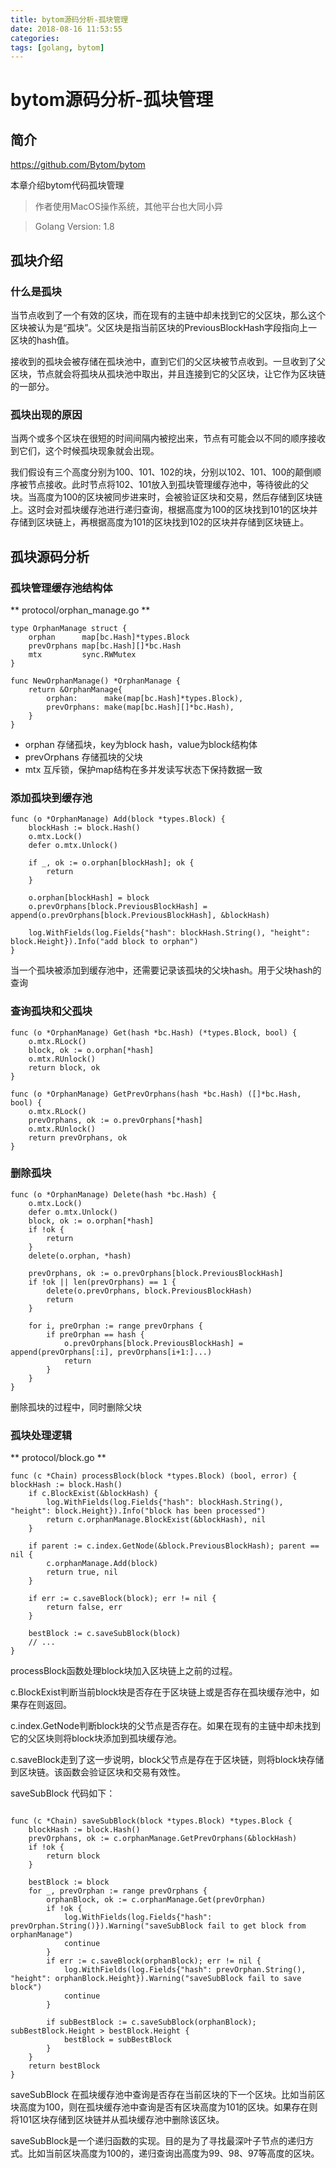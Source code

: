 ```yaml
---
title: bytom源码分析-孤块管理
date: 2018-08-16 11:53:55
categories:
tags: [golang, bytom]
---
```

# bytom源码分析-孤块管理

## 简介

https://github.com/Bytom/bytom

本章介绍bytom代码孤块管理

> 作者使用MacOS操作系统，其他平台也大同小异

> Golang Version: 1.8


## 孤块介绍
### 什么是孤块
当节点收到了一个有效的区块，而在现有的主链中却未找到它的父区块，那么这个区块被认为是“孤块”。父区块是指当前区块的PreviousBlockHash字段指向上一区块的hash值。

接收到的孤块会被存储在孤块池中，直到它们的父区块被节点收到。一旦收到了父区块，节点就会将孤块从孤块池中取出，并且连接到它的父区块，让它作为区块链的一部分。


### 孤块出现的原因
当两个或多个区块在很短的时间间隔内被挖出来，节点有可能会以不同的顺序接收到它们，这个时候孤块现象就会出现。

我们假设有三个高度分别为100、101、102的块，分别以102、101、100的颠倒顺序被节点接收。此时节点将102、101放入到孤块管理缓存池中，等待彼此的父块。当高度为100的区块被同步进来时，会被验证区块和交易，然后存储到区块链上。这时会对孤块缓存池进行递归查询，根据高度为100的区块找到101的区块并存储到区块链上，再根据高度为101的区块找到102的区块并存储到区块链上。




## 孤块源码分析
### 孤块管理缓存池结构体
** protocol/orphan_manage.go **

```
type OrphanManage struct {
	orphan      map[bc.Hash]*types.Block
	prevOrphans map[bc.Hash][]*bc.Hash
	mtx         sync.RWMutex
}

func NewOrphanManage() *OrphanManage {
	return &OrphanManage{
		orphan:      make(map[bc.Hash]*types.Block),
		prevOrphans: make(map[bc.Hash][]*bc.Hash),
	}
}
```

* orphan 存储孤块，key为block hash，value为block结构体
* prevOrphans 存储孤块的父块
* mtx 互斥锁，保护map结构在多并发读写状态下保持数据一致



### 添加孤块到缓存池
```
func (o *OrphanManage) Add(block *types.Block) {
	blockHash := block.Hash()
	o.mtx.Lock()
	defer o.mtx.Unlock()

	if _, ok := o.orphan[blockHash]; ok {
		return
	}

	o.orphan[blockHash] = block
	o.prevOrphans[block.PreviousBlockHash] = append(o.prevOrphans[block.PreviousBlockHash], &blockHash)

	log.WithFields(log.Fields{"hash": blockHash.String(), "height": block.Height}).Info("add block to orphan")
}
```

当一个孤块被添加到缓存池中，还需要记录该孤块的父块hash。用于父块hash的查询

### 查询孤块和父孤块
```
func (o *OrphanManage) Get(hash *bc.Hash) (*types.Block, bool) {
	o.mtx.RLock()
	block, ok := o.orphan[*hash]
	o.mtx.RUnlock()
	return block, ok
}

func (o *OrphanManage) GetPrevOrphans(hash *bc.Hash) ([]*bc.Hash, bool) {
	o.mtx.RLock()
	prevOrphans, ok := o.prevOrphans[*hash]
	o.mtx.RUnlock()
	return prevOrphans, ok
}
```

### 删除孤块
```
func (o *OrphanManage) Delete(hash *bc.Hash) {
	o.mtx.Lock()
	defer o.mtx.Unlock()
	block, ok := o.orphan[*hash]
	if !ok {
		return
	}
	delete(o.orphan, *hash)

	prevOrphans, ok := o.prevOrphans[block.PreviousBlockHash]
	if !ok || len(prevOrphans) == 1 {
		delete(o.prevOrphans, block.PreviousBlockHash)
		return
	}

	for i, preOrphan := range prevOrphans {
		if preOrphan == hash {
			o.prevOrphans[block.PreviousBlockHash] = append(prevOrphans[:i], prevOrphans[i+1:]...)
			return
		}
	}
}
```
删除孤块的过程中，同时删除父块

### 孤块处理逻辑
** protocol/block.go **

```
func (c *Chain) processBlock(block *types.Block) (bool, error) {
blockHash := block.Hash()
	if c.BlockExist(&blockHash) {
		log.WithFields(log.Fields{"hash": blockHash.String(), "height": block.Height}).Info("block has been processed")
		return c.orphanManage.BlockExist(&blockHash), nil
	}

	if parent := c.index.GetNode(&block.PreviousBlockHash); parent == nil {
		c.orphanManage.Add(block)
		return true, nil
	}

	if err := c.saveBlock(block); err != nil {
		return false, err
	}

	bestBlock := c.saveSubBlock(block)
	// ...
}	
```
processBlock函数处理block块加入区块链上之前的过程。

c.BlockExist判断当前block块是否存在于区块链上或是否存在孤块缓存池中，如果存在则返回。

c.index.GetNode判断block块的父节点是否存在。如果在现有的主链中却未找到它的父区块则将block块添加到孤块缓存池。

c.saveBlock走到了这一步说明，block父节点是存在于区块链，则将block块存储到区块链。该函数会验证区块和交易有效性。

saveSubBlock 代码如下：

```

func (c *Chain) saveSubBlock(block *types.Block) *types.Block {
	blockHash := block.Hash()
	prevOrphans, ok := c.orphanManage.GetPrevOrphans(&blockHash)
	if !ok {
		return block
	}

	bestBlock := block
	for _, prevOrphan := range prevOrphans {
		orphanBlock, ok := c.orphanManage.Get(prevOrphan)
		if !ok {
			log.WithFields(log.Fields{"hash": prevOrphan.String()}).Warning("saveSubBlock fail to get block from orphanManage")
			continue
		}
		if err := c.saveBlock(orphanBlock); err != nil {
			log.WithFields(log.Fields{"hash": prevOrphan.String(), "height": orphanBlock.Height}).Warning("saveSubBlock fail to save block")
			continue
		}

		if subBestBlock := c.saveSubBlock(orphanBlock); subBestBlock.Height > bestBlock.Height {
			bestBlock = subBestBlock
		}
	}
	return bestBlock
}
```


saveSubBlock 在孤块缓存池中查询是否存在当前区块的下一个区块。比如当前区块高度为100，则在孤块缓存池中查询是否有区块高度为101的区块。如果存在则将101区块存储到区块链并从孤块缓存池中删除该区块。

saveSubBlock是一个递归函数的实现。目的是为了寻找最深叶子节点的递归方式。比如当前区块高度为100的，递归查询出高度为99、98、97等高度的区块。






